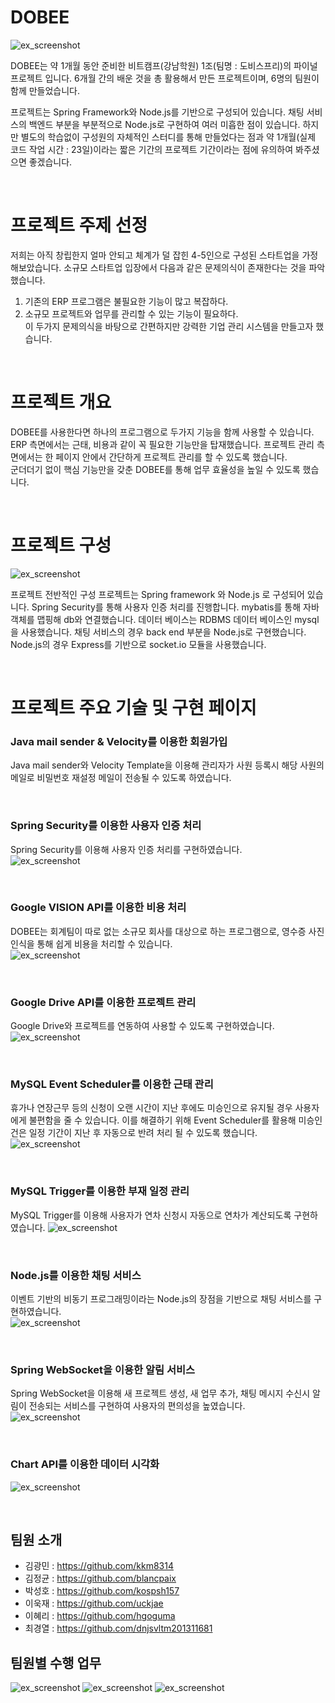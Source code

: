 # DOBEE
![ex_screenshot](./dobeeProject/WebContent/img/beemain2.png)
 
 DOBEE는 약 1개월 동안 준비한 비트캠프(강남학원) 1조(팀명 : 도비스프리)의 파이널 프로젝트 입니다. 6개월 간의 배운 것을 총 활용해서 만든 프로젝트이며, 6명의 팀원이 함께 만들었습니다.
 
 프로젝트는 Spring Framework와 Node.js를 기반으로 구성되어 있습니다. 채팅 서비스의 백엔드 부분을 부분적으로 Node.js로 구현하여 여러 미흡한 점이 있습니다. 하지만 별도의 학습없이 구성원의 자체적인 스터디를 통해 만들었다는 점과 약 1개월(실제 코드 작업 시간 : 23일)이라는 짧은 기간의 프로젝트 기간이라는 점에 유의하여 봐주셨으면 좋겠습니다. 

<br>

# 프로젝트 주제 선정
저희는 아직 창립한지 얼마 안되고 체계가 덜 잡힌 4-5인으로 구성된 스타트업을 가정해보았습니다. 소규모 스타트업 입장에서 다음과 같은 문제의식이 존재한다는 것을 파악했습니다. <br>
1. 기존의 ERP 프로그램은 불필요한 기능이 많고 복잡하다. <br>
2. 소규모 프로젝트와 업무를 관리할 수 있는 기능이 필요하다. <br>
이 두가지 문제의식을 바탕으로 간편하지만 강력한 기업 관리 시스템을 만들고자 했습니다.  

<br>

# 프로젝트 개요
DOBEE를 사용한다면 하나의 프로그램으로 두가지 기능을 함께 사용할 수 있습니다. <br>ERP 측면에서는 근태, 비용과 같이 꼭 필요한 기능만을 탑재했습니다. 프로젝트 관리 측면에서는 한 페이지 안에서 간단하게 프로젝트 관리를 할 수 있도록 했습니다.
<br> 군더더기 없이 핵심 기능만을 갖춘 DOBEE를 통해 업무 효율성을 높일 수 있도록 했습니다.

<br>

# 프로젝트 구성
![ex_screenshot](./dobeeProject/WebContent/img/projectArchitecture.png)

프로젝트 전반적인 구성
프로젝트는 Spring framework 와 Node.js 로 구성되어 있습니다. Spring Security를 통해 사용자 인증 처리를 진행합니다. mybatis를 통해 자바 객체를 맵핑해 db와 연결했습니다. 
데이터 베이스는 RDBMS 데이터 베이스인 mysql을 사용했습니다.
채팅 서비스의 경우 back end 부분을 Node.js로 구현했습니다. Node.js의 경우 Express를 기반으로 socket.io 모듈을 사용했습니다.

<br>

# 프로젝트 주요 기술 및 구현 페이지  
### Java mail sender & Velocity를 이용한 회원가입
Java mail sender와 Velocity Template을 이용해 관리자가 사원 등록시 해당 사원의 메일로 비밀번호 재설정 메일이 전송될 수 있도록 하였습니다.

<br>

### Spring Security를 이용한 사용자 인증 처리
Spring Security를 이용해 사용자 인증 처리를 구현하였습니다.  
![ex_screenshot](./dobeeProject/WebContent/img/security.png)  

<br>


### Google VISION API를 이용한 비용 처리
DOBEE는 회계팀이 따로 없는 소규모 회사를 대상으로 하는 프로그램으로, 영수증 사진 인식을 통해 쉽게 비용을 처리할 수 있습니다.  
![ex_screenshot](./dobeeProject/WebContent/img/vision.png)  

<br>

### Google Drive API를 이용한 프로젝트 관리
Google Drive와 프로젝트를 연동하여 사용할 수 있도록 구현하였습니다.  
![ex_screenshot](./dobeeProject/WebContent/img/drive.png)  

<br>

### MySQL Event Scheduler를 이용한 근태 관리 
휴가나 연장근무 등의 신청이 오랜 시간이 지난 후에도 미승인으로 유지될 경우 사용자에게 불편함을 줄 수 있습니다. 이를 해결하기 위해 Event Scheduler를 활용해 미승인 건은 일정 기간이 지난 후 자동으로 반려 처리 될 수 있도록 했습니다.  
![ex_screenshot](./dobeeProject/WebContent/img/eventscheduler.png)  

<br>

### MySQL Trigger를 이용한 부재 일정 관리 
MySQL Trigger를 이용해 사용자가 연차 신청시 자동으로 연차가 계산되도록 구현하였습니다.
![ex_screenshot](./dobeeProject/WebContent/img/trigger.png) 

<br>

### Node.js를 이용한 채팅 서비스
이벤트 기반의 비동기 프로그래밍이라는 Node.js의 장점을 기반으로 채팅 서비스를 구현하였습니다.  
![ex_screenshot](./dobeeProject/WebContent/img/node.png)  

<br>

### Spring WebSocket을 이용한 알림 서비스
Spring WebSocket을 이용해 새 프로젝트 생성, 새 업무 추가, 채팅 메시지 수신시 알림이 전송되는 서비스를 구현하여 사용자의 편의성을 높였습니다.  
![ex_screenshot](./dobeeProject/WebContent/img/alarm.png)  


<br>

### Chart API를 이용한 데이터 시각화
![ex_screenshot](./dobeeProject/WebContent/img/chart.png)  

<br>

## 팀원 소개
* 김광민 : https://github.com/kkm8314
* 김정균 : https://github.com/blancpaix
* 박성호 : https://github.com/kospsh157
* 이욱재 : https://github.com/uckjae  
* 이혜리 : https://github.com/hgoguma 
* 최경열 : https://github.com/dnjsvltm201311681

## 팀원별 수행 업무
![ex_screenshot](./dobeeProject/WebContent/img/jeonggyun.PNG)
![ex_screenshot](./dobeeProject/WebContent/img/sungho.PNG)
![ex_screenshot](./dobeeProject/WebContent/img/hyelee.PNG)


